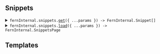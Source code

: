 
## Snippets


<details><summary> <code>fernInternal.snippets.<a href="./src/api/resources/snippets/client/Client.ts">get</a>({ ...params }) -> FernInternal.Snippet[]</code> </summary>

<dl>

<dd>

#### 📝 Description

<dl>

<dd>

<dl>

<dd>

Get snippet by endpoint method and path

</dd>

</dl>

</dd>

</dl>

#### 🔌 Usage

<dl>

<dd>

<dl>

<dd>

```ts
await fernInternal.snippets.get({
    endpoint: {
        method: FernInternal.EndpointMethod.Get,
        path: "/v1/search"
    }
});
```

</dd>

</dl>

</dd>

</dl>

#### ⚙️ Parameters

<dl>

<dd>

<dl>

<dd>


**request: `FernInternal.GetSnippetRequest`** 


</dd>

</dl>

<dl>

<dd>


**requestOptions: `Snippets.RequestOptions`** 


</dd>

</dl>

</dd>

</dl>



</dd>

</dl>
</details>


<details><summary> <code>fernInternal.snippets.<a href="./src/api/resources/snippets/client/Client.ts">load</a>({ ...params }) -> FernInternal.SnippetsPage</code> </summary>

<dl>

<dd>

#### 🔌 Usage

<dl>

<dd>

<dl>

<dd>

```ts
await fernInternal.snippets.load({
    page: 1,
    orgId: "vellum",
    apiId: "vellum-ai",
    sdks: [{
            type: "python",
            package: "vellum-ai"
        }]
});
```

</dd>

</dl>

</dd>

</dl>

#### ⚙️ Parameters

<dl>

<dd>

<dl>

<dd>


**request: `FernInternal.ListSnippetsRequest`** 


</dd>

</dl>

<dl>

<dd>


**requestOptions: `Snippets.RequestOptions`** 


</dd>

</dl>

</dd>

</dl>



</dd>

</dl>
</details>




## Templates



